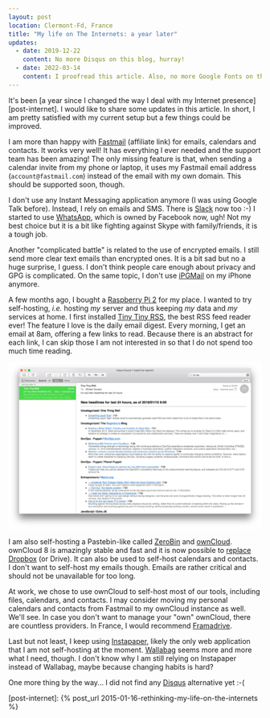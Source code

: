 ```yaml
---
layout: post
location: Clermont-Fd, France
title: "My life on The Internets: a year later"
updates:
  - date: 2019-12-22
    content: No more Disqus on this blog, hurray!
  - date: 2022-03-14
    content: I proofread this article. Also, no more Google Fonts on this blog!
---
```


It's been [a year since I changed the way I deal with my Internet
presence][post-internet]. I would like to share some updates in this article.
In short, I am pretty satisfied with my current setup but a few things could
be improved.

I am more than happy with [Fastmail][] (affiliate link) for emails, calendars
and contacts. It works very well! It has everything I ever needed and the
support team has been amazing! The only missing feature is that, when sending
a calendar invite from my phone or laptop, it uses my Fastmail email address
(`account@fastmail.com`) instead of the email with my own domain. This should
be supported soon, though.

I don't use any Instant Messaging application anymore (I was using Google Talk
before). Instead, I rely on emails and SMS. There is [Slack](https://slack.com/)
now too :-) I started to use [WhatsApp](https://www.whatsapp.com/), which is
owned by Facebook now, ugh! Not my best choice but it is a bit like fighting
against Skype with family/friends, it is a tough job.

Another "complicated battle" is related to the use of encrypted emails. I still
send more clear text emails than encrypted ones. It is a bit sad but no a huge
surprise, I guess. I don't think people care enough about privacy and GPG is
complicated. On the same topic, I don't use [iPGMail](https://ipgmail.com/)
on my iPhone anymore.

A few months ago, I bought a [Raspberry Pi 2](https://www.raspberrypi.org/) for
my place. I wanted to try self-hosting, _i.e._ hosting _my_ server and thus
keeping _my_ data and _my_ services at home. I first installed [Tiny Tiny
RSS](https://tt-rss.org/), the best RSS feed reader ever! The feature I love is
the daily email digest. Every morning, I get an email at 8am, offering a few
links to read. Because there is an abstract for each link, I can skip those I am
not interested in so that I do not spend too much time reading.

![An email sent by Tiny Tiny RSS](/images/posts/2016/01/tt-rss.webp)

I am also self-hosting a Pastebin-like called [ZeroBin][] and [ownCloud][].
ownCloud 8 is amazingly stable and fast and it is now possible to [replace
Dropbox][] (or Drive). It can also be used to self-host calendars and contacts.
I don't want to self-host my emails though. Emails are rather critical and
should not be unavailable for too long.

At work, we chose to use ownCloud to self-host most of our tools, including
files, calendars, and contacts. I may consider moving my personal calendars and
contacts from Fastmail to my ownCloud instance as well. We'll see. In case you
don't want to manage your "own" ownCloud, there are countless providers. In
France, I would recommend [Framadrive][].

Last but not least, I keep using [Instapaper](https://www.instapaper.com),
likely the only web application that I am not self-hosting at the moment.
[Wallabag][] seems more and more what I need, though. I don't know why I am
still relying on Instapaper instead of Wallabag, maybe because changing habits
is hard?

One more thing by the way... I did not find any [Disqus][] alternative yet :-(

[framadrive]: https://framadrive.org/
[wallabag]: https://www.wallabag.org/
[owncloud]: https://owncloud.org/
[replace dropbox]: https://twitter.com/couac/status/686325660080562178
[zerobin]: https://github.com/sebsauvage/ZeroBin
[disqus]: https://disqus.com/
[Fastmail]: https://www.fastmail.com/?STKI=13808765
[post-internet]: {% post_url 2015-01-16-rethinking-my-life-on-the-internets %}